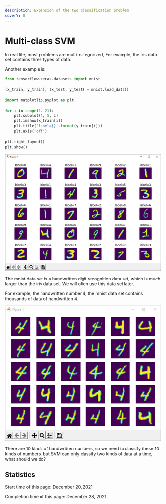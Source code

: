 ```yaml
---
description: Expansion of the two classification problem
coverY: 0
---
```


# Multi-class SVM

In real life, most problems are multi-categorized, For example, the iris data set contains three types of data.

Another example is:

```python
from tensorflow.keras.datasets import mnist

(x_train, y_train), (x_test, y_test) = mnist.load_data()

import matplotlib.pyplot as plt

for i in range(1, 21):
    plt.subplot(4, 5, i)
    plt.imshow(x_train[i])
    plt.title('label={}'.format(y_train[i]))
    plt.axis('off')

plt.tight_layout()
plt.show()
```

![mnist data set, handwritten digit recognition](<../.gitbook/assets/image (12).png>)

The mnist data set is a handwritten digit recognition data set, which is much larger than the iris data set. We will often use this data set later.

For example, the handwritten number 4, the mnist data set contains thousands of data of handwritten 4.

![Handwriting 4](<../.gitbook/assets/image (7).png>)

There are 10 kinds of handwritten numbers, so we need to classify these 10 kinds of numbers, but SVM can only classify two kinds of data at a time, what should we do?









## Statistics

Start time of this page: December 20, 2021

Completion time of this page: December 28, 2021
